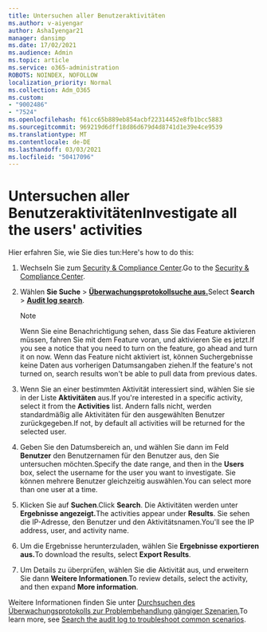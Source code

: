 ```yaml
---
title: Untersuchen aller Benutzeraktivitäten
ms.author: v-aiyengar
author: AshaIyengar21
manager: dansimp
ms.date: 17/02/2021
ms.audience: Admin
ms.topic: article
ms.service: o365-administration
ROBOTS: NOINDEX, NOFOLLOW
localization_priority: Normal
ms.collection: Adm_O365
ms.custom:
- "9002486"
- "7524"
ms.openlocfilehash: f61cc65b889eb854acbf22314452e8fb1bcc5883
ms.sourcegitcommit: 969219d6dff18d86d679d4d8741d1e39e4ce9539
ms.translationtype: MT
ms.contentlocale: de-DE
ms.lasthandoff: 03/03/2021
ms.locfileid: "50417096"
---
```

# <a name="investigate-all-the-users-activities"></a><span data-ttu-id="ac9c4-102">Untersuchen aller Benutzeraktivitäten</span><span class="sxs-lookup"><span data-stu-id="ac9c4-102">Investigate all the users' activities</span></span>

<span data-ttu-id="ac9c4-103">Hier erfahren Sie, wie Sie dies tun:</span><span class="sxs-lookup"><span data-stu-id="ac9c4-103">Here's how to do this:</span></span>

1. <span data-ttu-id="ac9c4-104">Wechseln Sie zum [Security & Compliance Center](https://go.microsoft.com/fwlink/p/?linkid=2077143).</span><span class="sxs-lookup"><span data-stu-id="ac9c4-104">Go to the [Security & Compliance Center](https://go.microsoft.com/fwlink/p/?linkid=2077143).</span></span>
1. <span data-ttu-id="ac9c4-105">Wählen **Sie Suche**  >  **[Überwachungsprotokollsuche aus.](https://go.microsoft.com/fwlink/?linkid=2103759)**</span><span class="sxs-lookup"><span data-stu-id="ac9c4-105">Select **Search** > **[Audit log search](https://go.microsoft.com/fwlink/?linkid=2103759)**.</span></span>
    > [!NOTE]
    > <span data-ttu-id="ac9c4-106">Wenn Sie eine Benachrichtigung sehen, dass Sie das Feature aktivieren müssen, fahren Sie mit dem Feature voran, und aktivieren Sie es jetzt.</span><span class="sxs-lookup"><span data-stu-id="ac9c4-106">If you see a notice that you need to turn on the feature, go ahead and turn it on now.</span></span> <span data-ttu-id="ac9c4-107">Wenn das Feature nicht aktiviert ist, können Suchergebnisse keine Daten aus vorherigen Datumsangaben ziehen.</span><span class="sxs-lookup"><span data-stu-id="ac9c4-107">If the feature's not turned on, search results won't be able to pull data from previous dates.</span></span>

1. <span data-ttu-id="ac9c4-108">Wenn Sie an einer bestimmten Aktivität interessiert sind, wählen Sie sie in der Liste **Aktivitäten** aus.</span><span class="sxs-lookup"><span data-stu-id="ac9c4-108">If you're interested in a specific activity, select it from the **Activities** list.</span></span> <span data-ttu-id="ac9c4-109">Andern falls nicht, werden standardmäßig alle Aktivitäten für den ausgewählten Benutzer zurückgegeben.</span><span class="sxs-lookup"><span data-stu-id="ac9c4-109">If not, by default all activities will be returned for the selected user.</span></span>
1. <span data-ttu-id="ac9c4-110">Geben Sie den Datumsbereich an, und wählen Sie dann im Feld **Benutzer** den Benutzernamen für den Benutzer aus, den Sie untersuchen möchten.</span><span class="sxs-lookup"><span data-stu-id="ac9c4-110">Specify the date range, and then in the **Users** box, select the username for the user you want to investigate.</span></span> <span data-ttu-id="ac9c4-111">Sie können mehrere Benutzer gleichzeitig auswählen.</span><span class="sxs-lookup"><span data-stu-id="ac9c4-111">You can select more than one user at a time.</span></span>
1. <span data-ttu-id="ac9c4-112">Klicken Sie auf **Suchen**.</span><span class="sxs-lookup"><span data-stu-id="ac9c4-112">Click **Search**.</span></span> <span data-ttu-id="ac9c4-113">Die Aktivitäten werden unter **Ergebnisse angezeigt.**</span><span class="sxs-lookup"><span data-stu-id="ac9c4-113">The activities appear under **Results**.</span></span> <span data-ttu-id="ac9c4-114">Sie sehen die IP-Adresse, den Benutzer und den Aktivitätsnamen.</span><span class="sxs-lookup"><span data-stu-id="ac9c4-114">You'll see the IP address, user, and activity name.</span></span>
1. <span data-ttu-id="ac9c4-115">Um die Ergebnisse herunterzuladen, wählen Sie **Ergebnisse exportieren aus.**</span><span class="sxs-lookup"><span data-stu-id="ac9c4-115">To download the results, select **Export Results**.</span></span>
1. <span data-ttu-id="ac9c4-116">Um Details zu überprüfen, wählen Sie die Aktivität aus, und erweitern Sie dann **Weitere Informationen**.</span><span class="sxs-lookup"><span data-stu-id="ac9c4-116">To review details, select the activity, and then expand **More information**.</span></span>

<span data-ttu-id="ac9c4-117">Weitere Informationen finden Sie unter [Durchsuchen des Überwachungsprotokolls zur Problembehandlung gängiger Szenarien.](https://go.microsoft.com/fwlink/?linkid=2103944)</span><span class="sxs-lookup"><span data-stu-id="ac9c4-117">To learn more, see [Search the audit log to troubleshoot common scenarios](https://go.microsoft.com/fwlink/?linkid=2103944).</span></span>